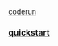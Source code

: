 [coderun](https://coderun.yandex.ru/?m-message-key-id=2114440030990401536&m-message-click-id=d51dc83e-70c3-43f1-b28c-f8f2fddcfbdf&utm_source=mindbox&utm_medium=email&utm_campaign=coderun24&utm_content=promo&utm_term=25.09.2024)

### [quickstart](https://coderun.yandex.ru/selections/quickstart)